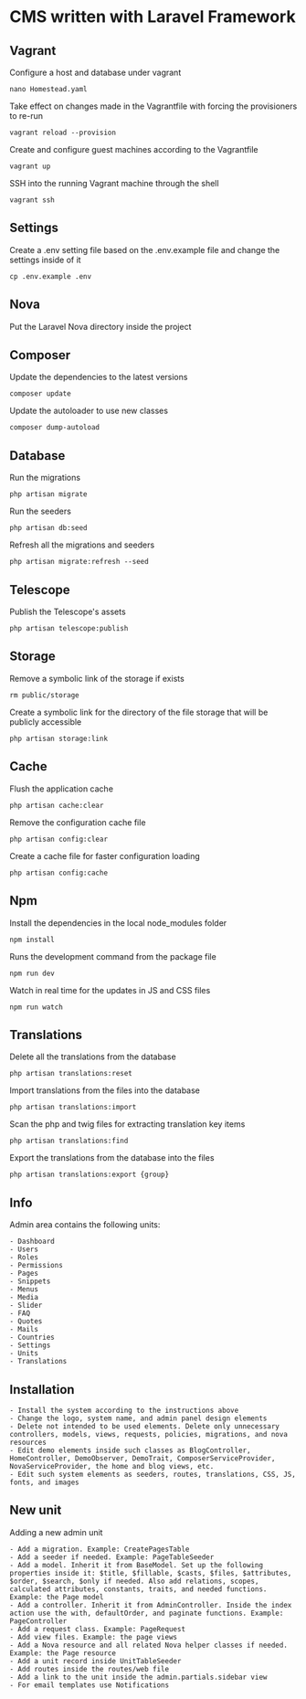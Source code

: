 CMS written with Laravel Framework
===============================

## Vagrant

Configure a host and database under vagrant
```
nano Homestead.yaml
```
Take effect on changes made in the Vagrantfile with forcing the provisioners to re-run
```
vagrant reload --provision
```
Create and configure guest machines according to the Vagrantfile
```
vagrant up
```
SSH into the running Vagrant machine through the shell
```
vagrant ssh
```

## Settings

Create a .env setting file based on the .env.example file and change the settings inside of it
```
cp .env.example .env
```

## Nova

Put the Laravel Nova directory inside the project 

## Composer

Update the dependencies to the latest versions
```
composer update
```
Update the autoloader to use new classes
```
composer dump-autoload
```

## Database

Run the migrations
```
php artisan migrate
```
Run the seeders
```
php artisan db:seed
```
Refresh all the migrations and seeders
```
php artisan migrate:refresh --seed
```

## Telescope

Publish the Telescope's assets
```
php artisan telescope:publish
```

## Storage

Remove a symbolic link of the storage if exists
```
rm public/storage
```
Create a symbolic link for the directory of the file storage that will be publicly accessible
```
php artisan storage:link
```

## Cache

Flush the application cache
```
php artisan cache:clear
```
Remove the configuration cache file
```
php artisan config:clear
```
Create a cache file for faster configuration loading
```
php artisan config:cache
```

## Npm

Install the dependencies in the local node_modules folder
```
npm install
```
Runs the development command from the package file
```
npm run dev
```
Watch in real time for the updates in JS and CSS files
```
npm run watch
```

## Translations

Delete all the translations from the database
```
php artisan translations:reset
```
Import translations from the files into the database
```
php artisan translations:import
```
Scan the php and twig files for extracting translation key items
```
php artisan translations:find
```
Export the translations from the database into the files
```
php artisan translations:export {group}
```

## Info

Admin area contains the following units:
```
- Dashboard
- Users
- Roles
- Permissions
- Pages
- Snippets
- Menus
- Media
- Slider
- FAQ
- Quotes
- Mails
- Countries
- Settings
- Units
- Translations
```

## Installation

```
- Install the system according to the instructions above
- Change the logo, system name, and admin panel design elements
- Delete not intended to be used elements. Delete only unnecessary controllers, models, views, requests, policies, migrations, and nova resources
- Edit demo elements inside such classes as BlogController, HomeController, DemoObserver, DemoTrait, ComposerServiceProvider, NovaServiceProvider, the home and blog views, etc.
- Edit such system elements as seeders, routes, translations, СSS, JS, fonts, and images
```

## New unit

Adding a new admin unit
```
- Add a migration. Example: CreatePagesTable
- Add a seeder if needed. Example: PageTableSeeder 
- Add a model. Inherit it from BaseModel. Set up the following properties inside it: $title, $fillable, $casts, $files, $attributes, $order, $search, $only if needed. Also add relations, scopes, calculated attributes, constants, traits, and needed functions. Example: the Page model
- Add a controller. Inherit it from AdminController. Inside the index action use the with, defaultOrder, and paginate functions. Example: PageController
- Add a request class. Example: PageRequest
- Add view files. Example: the page views
- Add a Nova resource and all related Nova helper classes if needed. Example: the Page resource
- Add a unit record inside UnitTableSeeder
- Add routes inside the routes/web file
- Add a link to the unit inside the admin.partials.sidebar view
- For email templates use Notifications
```
